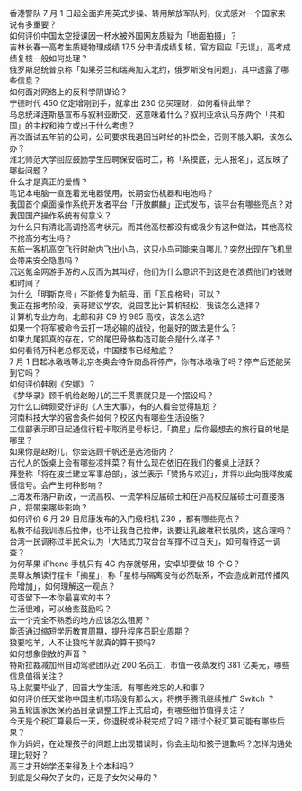 香港警队 7 月 1 日起全面弃用英式步操、转用解放军队列，仪式感对一个国家来说有多重要？  
如何评价中国太空授课因一杯水被外国网友质疑为「地面拍摄」？  
吉林长春一高考生质疑物理成绩 17.5 分申请成绩复核，官方回应「无误」，高考成绩复核一般如何处理？  
俄罗斯总统普京称「如果芬兰和瑞典加入北约，俄罗斯没有问题」，其中透露了哪些信息？  
如何面对网络上的反科学阴谋论？  
宁德时代 450 亿定增刚到手，就拿出 230 亿买理财，如何看待此举？  
乌总统泽连斯基宣布与叙利亚断交，这意味着什么？叙利亚承认乌东两个「共和国」的主权和独立或出于什么考虑？  
再次面试五年前的公司，公司要求我退回当时给的补偿金，否则不能入职，该怎么办？  
淮北师范大学回应鼓励学生应聘保安临时工，称「系摸底，无人报名」，这反映了哪些问题？  
什么才是真正的爱情？  
笔记本电脑一直连着充电器使用，长期会伤机器和电池吗？  
我国首个桌面操作系统开发者平台「开放麒麟」正式发布，该平台有哪些亮点？对我国国产操作系统有何意义？  
为什么只有清北高调抢高考状元，而其他高校都没有或极少有这种做法，其他高校不抢高分考生吗？  
东航一客机高空飞行时舱内飞出小鸟，这只小鸟可能来自哪儿？突然出现在飞机里会带来安全隐患吗？  
沉迷氪金网游手游的人反而为其叫好，他们为什么意识不到这是在浪费他们的钱财和时间？  
为什么「明斯克号」不能修复为航母，而「瓦良格号」可以？  
我正在报考阶段，表哥建议学农，说园艺比计算机轻松，我该怎么选择？  
计算机专业方向，北邮和非 C9  的 985 高校，该怎么选?  
如果一个将军被命令去打一场必输的战役，他最好的做法是什么？  
如果九尾狐真的存在，它的尾巴骨骼构造可能会是什么样子？  
如何看待万科老总郁亮说，中国楼市已经触底？  
7 月 1 日起冰墩墩等北京冬奥会特许商品将停产，你有冰墩墩了吗？停产后还能买到它吗？  
如何评价韩剧《安娜》？  
《梦华录》顾千帆给赵盼儿的三千贯票就只是一个摆设吗？  
为什么口碑颇受好评的《人生大事》，有的人看会觉得尴尬？  
河南科技大学的宿舍条件如何？校区内有哪些生活设施？  
工信部表示即日起通信行程卡取消星号标记，「摘星」后你最想去的旅行目的地是哪里？  
如果你是赵盼儿，你会选顾千帆还是选池衙内？  
古代人的饭桌上会有哪些凉拌菜？有什么现在依旧在我们的餐桌上活跃？  
拜登称「将在波兰建立军事总部」，波兰表示「赞扬与欢迎」，并将以此向俄释放威慑信号。会产生何种影响？  
上海发布落户新政，一流高校、一流学科应届硕士和在沪高校应届硕士可直接落户，将带来哪些影响？  
如何评价 6 月 29 日尼康发布的入门级相机 Z30 ，都有哪些亮点？  
私教不给我训练后拉伸，也不让我自己拉伸，说要让乳酸堆积长肌肉，这合理吗？  
台湾一民调称过半民众认为「大陆武力攻台台军撑不过百天」，如何看待这一调查？  
为何苹果  iPhone 手机只有 4G 内存就够用，安卓却要做 18 个 G？  
吴尊友解读行程卡「摘星」，称「星标与隔离没有必然联系，不会造成新冠传播风险增加」，如何理解这一观点？  
可否留下一本你最喜欢的书？  
生活很难，可以给些鼓励吗？  
去一个完全不熟悉的地方应该怎么租房？  
能否通过缩短学历教育周期，提升程序员职业周期？  
狼要吃羊，人不让狼吃羊就真的算干预吗?  
如何想象倒放的声音？  
特斯拉裁减加州自动驾驶团队近 200 名员工，市值一夜蒸发约 381 亿美元，哪些信息值得关注？  
马上就要毕业了，回首大学生活，有哪些难忘的人和事？  
如何评价任天堂称中国主机市场没有那么大，将携手腾讯继续推广 Switch ？  
第五轮国家医保药品目录调整工作正式启动，有哪些细节值得关注？  
今天是个税汇算最后一天，你退税或补税完成了吗？错过个税汇算可能有哪些后果？  
作为妈妈，在处理孩子的问题上出现错误时，你会主动和孩子道歉吗？怎样沟通处理比较好？  
高三才开始学还来得及上个本科吗？  
到底是父母欠子女的，还是子女欠父母的？  
